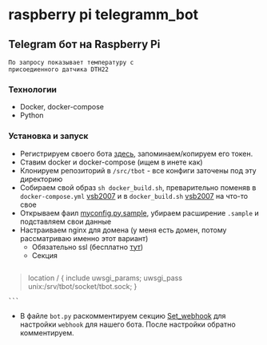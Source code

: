 # raspberry pi telegramm_bot

## Telegram бот на Raspberry Pi 
```
По запросу показывает температуру с
присоедиенного датчика DTH22
```

### Технологии
 - Docker, docker-compose
 - Python

### Установка и запуск
 - Регистрируем своего бота [здесь](https://core.telegram.org/bots#3-how-do-i-create-a-bot), запоминаем/копируем его токен.
 - Ставим docker и docker-compose (ищем в инете как)
 - Клонируем репозиторий в `/src/tbot` - все конфиги заточены под эту директорию
 - Собираем свой образ `sh docker_build.sh`, преварительно поменяв в `docker-compose.yml` [vsb2007](https://github.com/vsb2007/raspberry_telegramm_bot/blob/eb46c118f6f6fa0cabf7323a7100e22bac73e74f/docker-compose.yml#L5) 
и в `docker_build.sh` [vsb2007](https://github.com/vsb2007/raspberry_telegramm_bot/blob/497bf655755e04479f1314706a1186c5d64d22d5/docker_build.sh#L3) на что-то свое
 - Открываем фаил [myconfig.py.sample](config/myconfig.py.sample), убираем расширение `.sample` и подставляем свои данные
 - Настраиваем nginx для домена (у меня есть домен, потому рассматриваю именно этот вариант)
    * Обязательно ssl (бесплатно [тут](https://letsencrypt.org/))
    * Секция
    ```
>    location / {
>	include uwsgi_params;
>	uwsgi_pass unix:/srv/tbot/socket/tbot.sock;
>    }

    ```
 - В файле `bot.py` раскомментируем секцию [Set_webhook](https://github.com/vsb2007/raspberry_telegramm_bot/blob/497bf655755e04479f1314706a1186c5d64d22d5/bot.py#L114)
для настройки `webhook` для нашего бота. После настройки обратно комментируем.

